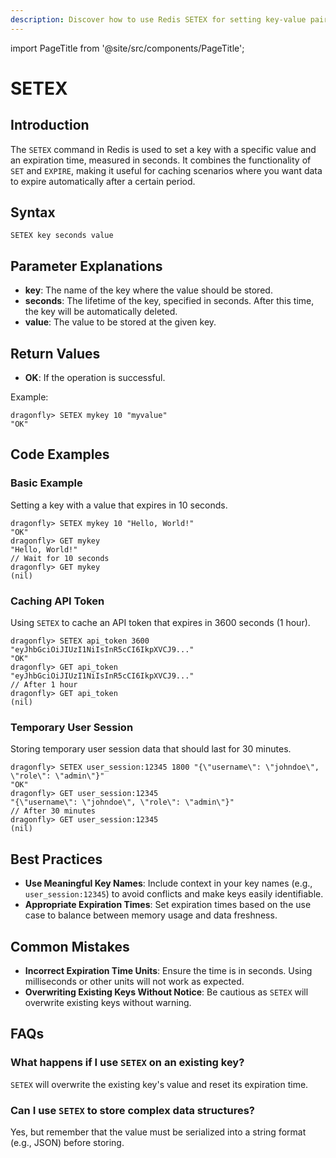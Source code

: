 ```yaml
---
description: Discover how to use Redis SETEX for setting key-value pairs with an expiration time.
---
```


import PageTitle from '@site/src/components/PageTitle';

# SETEX

<PageTitle title="Redis SETEX Explained (Better Than Official Docs)" />

## Introduction

The `SETEX` command in Redis is used to set a key with a specific value and an expiration time, measured in seconds. It combines the functionality of `SET` and `EXPIRE`, making it useful for caching scenarios where you want data to expire automatically after a certain period.

## Syntax

```cli
SETEX key seconds value
```

## Parameter Explanations

- **key**: The name of the key where the value should be stored.
- **seconds**: The lifetime of the key, specified in seconds. After this time, the key will be automatically deleted.
- **value**: The value to be stored at the given key.

## Return Values

- **OK**: If the operation is successful.

Example:

```cli
dragonfly> SETEX mykey 10 "myvalue"
"OK"
```

## Code Examples

### Basic Example

Setting a key with a value that expires in 10 seconds.

```cli
dragonfly> SETEX mykey 10 "Hello, World!"
"OK"
dragonfly> GET mykey
"Hello, World!"
// Wait for 10 seconds
dragonfly> GET mykey
(nil)
```

### Caching API Token

Using `SETEX` to cache an API token that expires in 3600 seconds (1 hour).

```cli
dragonfly> SETEX api_token 3600 "eyJhbGciOiJIUzI1NiIsInR5cCI6IkpXVCJ9..."
"OK"
dragonfly> GET api_token
"eyJhbGciOiJIUzI1NiIsInR5cCI6IkpXVCJ9..."
// After 1 hour
dragonfly> GET api_token
(nil)
```

### Temporary User Session

Storing temporary user session data that should last for 30 minutes.

```cli
dragonfly> SETEX user_session:12345 1800 "{\"username\": \"johndoe\", \"role\": \"admin\"}"
"OK"
dragonfly> GET user_session:12345
"{\"username\": \"johndoe\", \"role\": \"admin\"}"
// After 30 minutes
dragonfly> GET user_session:12345
(nil)
```

## Best Practices

- **Use Meaningful Key Names**: Include context in your key names (e.g., `user_session:12345`) to avoid conflicts and make keys easily identifiable.
- **Appropriate Expiration Times**: Set expiration times based on the use case to balance between memory usage and data freshness.

## Common Mistakes

- **Incorrect Expiration Time Units**: Ensure the time is in seconds. Using milliseconds or other units will not work as expected.
- **Overwriting Existing Keys Without Notice**: Be cautious as `SETEX` will overwrite existing keys without warning.

## FAQs

### What happens if I use `SETEX` on an existing key?

`SETEX` will overwrite the existing key's value and reset its expiration time.

### Can I use `SETEX` to store complex data structures?

Yes, but remember that the value must be serialized into a string format (e.g., JSON) before storing.
